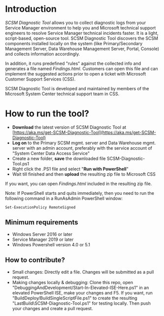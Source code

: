 # Introduction

*SCSM Diagnostic Tool* allows you to collect diagnostic logs from your Service Manager environment to help you and Microsoft technical support engineers to resolve Service Manager technical incidents faster. It is a light, script-based, open-source tool. SCSM Diagnostic Tool discovers the SCSM components installed locally on the system (like Primary/Secondary Management Server, Data Warehouse Management Server, Portal, Console) and collects information accordingly.

In addition, it runs predefined "rules" against the collected info and generates a file named *Findings.html*. Customers can open this file and can implement the suggested actions prior to open a ticket with Microsoft Customer Support Services (CSS).

SCSM Diagnostic Tool is developed and maintained by members of the Microsoft System Center technical support team in CSS.

# How to run the tool?

- **Download** the latest version of SCSM Diagnostic Tool at [https://aka.ms/get-SCSM-Diagnostic-Tool](https://aka.ms/get-SCSM-Diagnostic-Tool)
- **Log on** to the Primary SCSM mgmt. server and Data Warehouse mgmt. server with an admin account, preferably with the service account of "System Center Data Access Service"
- Create a new folder, **save** the downloaded file SCSM-Diagnostic-Tool.ps1
- Right click the .PS1 file and select "**Run with PowerShell**"
- Wait till finished and then **upload** the resulting zip file to Microsoft CSS

If you want, you can open *Findings.html* included in the resulting zip file.
 
Note: If PowerShell starts and quits immediately, then you need to run the following command in a RunAsAdmin PowerShell window:

```
Set-ExecutionPolicy RemoteSigned
```

## Minimum requirements

- Windows Server 2016 or later
- Service Manager 2019 or later
- Windows Powershell version 4.0 or 5.1

## How to contribute?

- Small changes: Directly edit a file. Changes will be submitted as a pull request.
- Making changes locally & debugging: Clone this repo, open "DebuggingAndDevelopment/Start-In-Elevated-ISE-Here.ps1" in an elevated PowerShell ISE, make your changes and F5. If you want, run "BuildDeploy/BuildSingleScriptFile.ps1" to create the resulting "LastBuild\SCSM-Diagnostic-Tool.ps1" for testing locally. Then push your changes and create a pull request.


